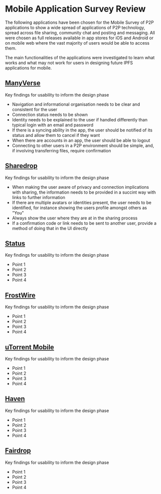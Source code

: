 # Mobile Application Survey Review

The following applications have been chosen for the Mobile Survey of P2P applications to show a wide spread of applications of P2P technology, spread across file sharing, community chat and posting and messaging. All were chosen as full releases available in app stores for iOS and Android or on mobile web where the vast majority of users would be able to access them.

The main functionalities of the applications were investigated to learn what works and what may not work for users in designing future IPFS applications for mobile.

## [ManyVerse](manyverse.md)

Key findings for usability to inform the design phase

* Navigation and informational organisation needs to be clear and consistent for the user
* Connection status needs to be shown
* Identity needs to be explained to the user if handled differently than typical login with an email and password
* If there is a syncing ability in the app, the user should be notified of its status and allow them to cancel if they want
* When there are accounts in an app, the user should be able to logout
* Connecting to other users in a P2P environment should be simple, and, if involving transferring files, require confirmation

## [Sharedrop](sharedrop.io.md)

Key findings for usability to inform the design phase

* When making the user aware of privacy and connection implications with sharing, the information needs to be provided in a succint way with links to further information
* If there are multiple avatars or identities present, the user needs to be identified, for instance showing the users profile amongst others as "You"
* Always show the user where they are at in the sharing process
* If a confirmation code or link needs to be sent to another user, provide a method of doing that in the UI directly

## [Status](status.md)

Key findings for usability to inform the design phase

* Point 1
* Point 2
* Point 3
* Point 4

## [FrostWire](frostwire.md)

Key findings for usability to inform the design phase

* Point 1
* Point 2
* Point 3
* Point 4

## [uTorrent Mobile](utorrent-mobile.md)

Key findings for usability to inform the design phase

* Point 1
* Point 2
* Point 3
* Point 4

## [Haven](haven.md)

Key findings for usability to inform the design phase

* Point 1
* Point 2
* Point 3
* Point 4

## [Fairdrop](fairdrop.md)

Key findings for usability to inform the design phase

* Point 1
* Point 2
* Point 3
* Point 4

